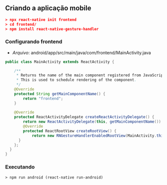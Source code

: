 ## Criando a aplicação mobile
```json
> npx react-native init frontend
> cd frontend/
> npm install react-native-gesture-handler
```

### Configurando frontend
- *Arquivo*: android/app/src/main/java/com/frontend/MainActivity.java
```java
public class MainActivity extends ReactActivity {

    /**
     * Returns the name of the main component registered from JavaScript.
     * This is used to schedule rendering of the component.
     */
    @Override
    protected String getMainComponentName() {
        return "frontend";
    }
    
    @Override
    protected ReactActivityDelegate createReactActivityDelegate() {
        return new ReactActivityDelegate(this, getMainComponentName()) {
        @Override
        protected ReactRootView createRootView() {
            return new RNGestureHandlerEnabledRootView(MainActivity.this);
      }
    };
  }
}
```

### Executando
```
> npm run android (react-native run-android)
```
